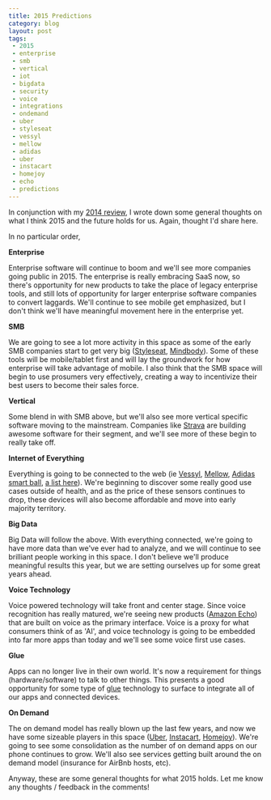 ```yaml
---
title: 2015 Predictions
category: blog
layout: post
tags:
 - 2015
 - enterprise
 - smb
 - vertical
 - iot
 - bigdata
 - security
 - voice
 - integrations
 - ondemand
 - uber
 - styleseat
 - vessyl
 - mellow
 - adidas
 - uber
 - instacart
 - homejoy
 - echo
 - predictions
---
```


In conjunction with my [2014 review](/2014/12/31/2014-Review/), I wrote down some general thoughts on what I think 2015 and the future holds for us. Again, thought I'd share here.

In no particular order,

**Enterprise**

Enterprise software will continue to boom and we'll see more companies going public in 2015. The enterprise is really embracing SaaS now, so there's opportunity for new products to take the place of legacy enterprise tools, and still lots of opportunity for larger enterprise software companies to convert laggards. We'll continue to see mobile get emphasized, but I don't think we'll have meaningful movement here in the enterprise yet.

**SMB**

We are going to see a lot more activity in this space as some of the early SMB companies start to get very big ([Styleseat](https://www.styleseat.com/), [Mindbody](https://www.mindbodyonline.com/)). Some of these tools will be mobile/tablet first and will lay the groundwork for how enterprise will take advantage of mobile. I also think that the SMB space will begin to use prosumers very effectively, creating a way to incentivize their best users to become their sales force.

**Vertical**

Some blend in with SMB above, but we'll also see more vertical specific software moving to the mainstream. Companies like [Strava](http://www.strava.com/) are building awesome software for their segment, and we'll see more of these begin to really take off.

**Internet of Everything**

Everything is going to be connected to the web (ie [Vessyl](https://www.myvessyl.com/), [Mellow](http://cookmellow.com/meet-mellow/), [Adidas smart ball](http://micoach.adidas.com/smartball/), [a list here](http://www.slideshare.net/crittercism/50-connected-devices-how-mobile-and-the-internet-of-things-will-affect-you)). We're beginning to discover some really good use cases outside of health, and as the price of these sensors continues to drop, these devices will also become affordable and move into early majority territory.

**Big Data**

Big Data will follow the above. With everything connected, we're going to have more data than we've ever had to analyze, and we will continue to see brilliant people working in this space. I don't believe we'll produce meaningful results this year, but we are setting ourselves up for some great years ahead.

**Voice Technology**

Voice powered technology will take front and center stage. Since voice recognition has really matured, we're seeing new products ([Amazon Echo](http://www.amazon.com/oc/echo/)) that are built on voice as the primary interface. Voice is a proxy for what consumers think of as 'AI', and voice technology is going to be embedded into far more apps than today and we'll see some voice first use cases.

**Glue**

Apps can no longer live in their own world. It's now a requirement for things (hardware/software) to talk to other things. This presents a good opportunity for some type of [glue](https://medium.com/@howardlindzon/pulling-fintech-all-together-bc7e10ca0def) technology to surface to integrate all of our apps and connected devices. 

**On Demand**

The on demand model has really blown up the last few years, and now we have some sizeable players in this space ([Uber](https://www.uber.com/), [Instacart](https://www.instacart.com/), [Homejoy](https://www.homejoy.com/)). We're going to see some consolidation as the number of on demand apps on our phone continues to grow. We'll also see services getting built around the on demand model (insurance for AirBnb hosts, etc).

Anyway, these are some general thoughts for what 2015 holds. Let me know any thoughts / feedback in the comments!


